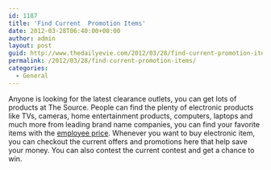 ```yaml
---
id: 1187
title: 'Find Current  Promotion Items'
date: 2012-03-28T06:40:00+00:00
author: admin
layout: post
guid: http://www.thedailyevie.com/2012/03/28/find-current-promotion-items/
permalink: /2012/03/28/find-current-promotion-items/
categories:
  - General
---
```

Anyone is looking for the latest clearance outlets, you can get lots of products at The Source. People can find the plenty of electronic products like TVs, cameras, home entertainment products, computers, laptops and much more from leading brand name companies, you can find your favorite items with the [employee price](http://www.thesource.ca/estore/promotion.aspx?target=promotion5&language=EN-CA&swlang=true). Whenever you want to buy electronic item, you can checkout the current offers and promotions here that help save your money. You can also contest the current contest and get a chance to win.